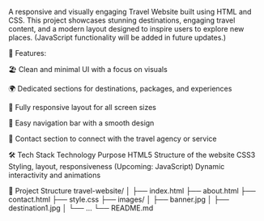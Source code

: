 A responsive and visually engaging Travel Website built using HTML and CSS.
This project showcases stunning destinations, engaging travel content, and a modern layout designed to inspire users to explore new places. (JavaScript functionality will be added in future updates.)

🌄 Features: 

🏖️ Clean and minimal UI with a focus on visuals

🌍 Dedicated sections for destinations, packages, and experiences

📱 Fully responsive layout for all screen sizes

🧭 Easy navigation bar with a smooth design

💬 Contact section to connect with the travel agency or service

🛠️ Tech Stack
Technology	Purpose
HTML5	Structure of the website
CSS3	Styling, layout, responsiveness
(Upcoming: JavaScript)	Dynamic interactivity and animations




📂 Project Structure
travel-website/
│
├── index.html
├── about.html
├── contact.html
├── style.css
├── images/
│   ├── banner.jpg
│   ├── destination1.jpg
│   └── ...
└── README.md
